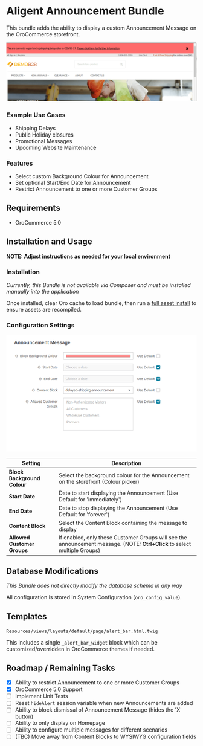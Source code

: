 Aligent Announcement Bundle
==============================
This bundle adds the ability to display a custom Announcement Message on the OroCommerce storefront.

<img src="src/Aligent/AnnouncementBundle/Resources/doc/img/sample-announcement.png" alt="Sample Announcement">

### Example Use Cases
- Shipping Delays
- Public Holiday closures
- Promotional Messages
- Upcoming Website Maintenance

### Features
- Select custom Background Colour for Announcement
- Set optional Start/End Date for Announcement
- Restrict Announcement to one or more Customer Groups 

Requirements
-------------------
- OroCommerce 5.0

Installation and Usage
-------------------
**NOTE: Adjust instructions as needed for your local environment**

### Installation
*Currently, this Bundle is not available via Composer and must be installed manually into the application*

Once installed, clear Oro cache to load bundle, then run a [full asset install](https://doc.oroinc.com/bundles/platform/AssetBundle/commands/#oro-assets-install) to ensure assets are recompiled.


### Configuration Settings

<img src="src/Aligent/AnnouncementBundle/Resources/doc/img/configuration-options.png" alt="Configuration Options">

| Setting                     | Description                                                                                                                |
|-----------------------------|----------------------------------------------------------------------------------------------------------------------------|
| **Block Background Colour** | Select the background colour for the Announcement on the storefront (Colour picker)                                        |
| **Start Date**              | Date to start displaying the Announcement (Use Default for 'immediately')                                                  |
| **End Date**                | Date to stop displaying the Announcement (Use Default for 'forever')                                                       |
| **Content Block**           | Select the Content Block containing the message to display                                                                 |
| **Allowed Customer Groups** | If enabled, only these Customer Groups will see the announcement message. (NOTE: **Ctrl+Click** to select multiple Groups) |

Database Modifications
-------------------
*This Bundle does not directly modify the database schema in any way*

All configuration is stored in System Configuration (`oro_config_value`).

Templates
-------------------
`Resources/views/layouts/default/page/alert_bar.html.twig`

This includes a single `_alert_bar_widget` block which can be customized/overridden in OroCommerce themes
if needed.

Roadmap / Remaining Tasks
-------------------
- [x] Ability to restrict Announcement to one or more Customer Groups
- [x] OroCommerce 5.0 Support
- [ ] Implement Unit Tests
- [ ] Reset `hideAlert` session variable when new Announcements are added
- [ ] Ability to block dismissal of Announcement Message (hides the 'X' button)
- [ ] Ability to only display on Homepage
- [ ] Ability to configure multiple messages for different scenarios
- [ ] (TBC) Move away from Content Blocks to WYSIWYG configuration fields
